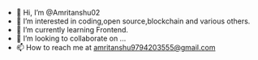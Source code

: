 - 👋 Hi, I’m @Amritanshu02
- 👀 I’m interested in coding,open source,blockchain and various others.
- 🌱 I’m currently learning Frontend.
- 💞️ I’m looking to collaborate on ...
- 📫 How to reach me at amritanshu9794203555@gmail.com

<!---
Amritanshu02/Amritanshu02 is a ✨ special ✨ repository because its `README.md` (this file) appears on your GitHub profile.
You can click the Preview link to take a look at your changes.
--->
